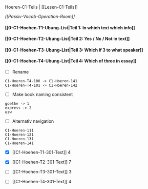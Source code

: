 Hoeren-C1-Teils |  [[Lesen-C1-Teils]]

*[[Passiv-Vocab-Operation-Room]]*

#### [[0-C1-Hoehen-T1-Ubung-List|Teil 1: In which text which info]] 
#### [[0-C1-Hoehen-T2-Ubung-List|Teil 2: Yes / No / Not in text]]  
#### [[0-C1-Hoehen-T3-Ubung-List|Teil 3: Which if 3 to what speaker]]   
#### [[0-C1-Hoehen-T4-Ubung-List|Teil 4: Which of three in essay]] 
 

- [ ] Rename
```
C1-Hoeren-T4-100 -> C1-Hoeren-141
C1-Hoeren-T4-101 -> C1-Hoeren-142
```

- [ ] Make book naming consistent
```
goethe -> 1
express -> 2
usw
```

- [ ] Alternativ navigation
```
C1-Hoeren-111
C1-Hoeren-121
C1-Hoeren-131
C1-Hoeren-141
```


- [x] [[C1-Hoehen-T1-301-Text]] 4 
- [x] [[C1-Hoehen-T2-301-Text]] 7
- [ ] [[C1-Hoehen-T3-301-Text]] 3
- [ ] [[C1-Hoehen-T4-301-Text]] 4

